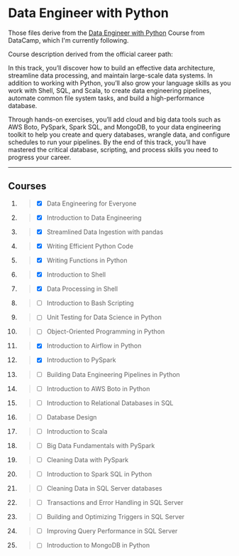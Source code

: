 # Data Engineer with Python

Those files derive from the [Data Engineer with Python](https://www.datacamp.com/tracks/data-engineer-with-python) Course from DataCamp, which I'm currently following.

Course description derived from the official career path:

In this track, you’ll discover how to build an effective data architecture, streamline data processing, and maintain large-scale data systems. In addition to working with Python, you’ll also grow your language skills as you work with Shell, SQL, and Scala, to create data engineering pipelines, automate common file system tasks, and build a high-performance database.

Through hands-on exercises, you’ll add cloud and big data tools such as AWS Boto, PySpark, Spark SQL, and MongoDB, to your data engineering toolkit to help you create and query databases, wrangle data, and configure schedules to run your pipelines. By the end of this track, you’ll have mastered the critical database, scripting, and process skills you need to progress your career.

---

## Courses
1. > - [x] Data Engineering for Everyone
2. > - [x] Introduction to Data Engineering
3. > - [x] Streamlined Data Ingestion with pandas
4. > - [x] Writing Efficient Python Code
5. > - [x] Writing Functions in Python
6. > - [x] Introduction to Shell
7. > - [x] Data Processing in Shell
8. > - [ ] Introduction to Bash Scripting
9. > - [ ] Unit Testing for Data Science in Python
10. > - [ ] Object-Oriented Programming in Python
11. > - [x] Introduction to Airflow in Python
12. > - [x] Introduction to PySpark
13. > - [ ] Building Data Engineering Pipelines in Python
14. > - [ ] Introduction to AWS Boto in Python
15. > - [ ] Introduction to Relational Databases in SQL
16. > - [ ] Database Design
17. > - [ ] Introduction to Scala
18. > - [ ] Big Data Fundamentals with PySpark
19. > - [ ] Cleaning Data with PySpark
20. > - [ ] Introduction to Spark SQL in Python
21. > - [ ] Cleaning Data in SQL Server databases
22. > - [ ] Transactions and Error Handling in SQL Server
23. > - [ ] Building and Optimizing Triggers in SQL Server
24. > - [ ] Improving Query Performance in SQL Server
25. > - [ ] Introduction to MongoDB in Python
